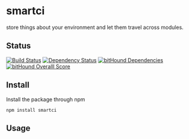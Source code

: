 # smartci
store things about your environment and let them travel across modules.

## Status
[![Build Status](https://travis-ci.org/pushrocks/smartci.svg?branch=release)](https://travis-ci.org/pushrocks/smartci)
[![Dependency Status](https://david-dm.org/pushrocks/smartci.svg)](https://david-dm.org/pushrocks/smartci)
[![bitHound Dependencies](https://www.bithound.io/github/pushrocks/smartci/badges/dependencies.svg)](https://www.bithound.io/github/pushrocks/smartci/master/dependencies/npm)
[![bitHound Overalll Score](https://www.bithound.io/github/pushrocks/smartci/badges/score.svg)](https://www.bithound.io/github/pushrocks/smartci)

## Install
Install the package through npm

```
npm install smartci
```

## Usage

```javascript

```
